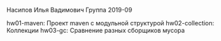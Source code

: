 Насипов Илья Вадимович
Группа 2019-09

hw01-maven: Проект maven с модульной структурой
hw02-collection: Коллекции
hw03-gc: Сравнение разных сборщиков мусора
